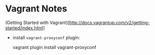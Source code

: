 # Vagrant Notes

(Getting Started with Vagrant)[http://docs.vagrantup.com/v2/getting-started/index.html]

* install `vagrant-proxyconf` plugin:  
  
  vagrant plugin install vagrant-proxyconf

